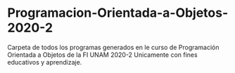 # Programacion-Orientada-a-Objetos-2020-2
Carpeta de todos los programas generados en le curso de Programación Orientada a Objetos de la FI UNAM 2020-2
Unicamente con fines educativos y aprendizaje.
